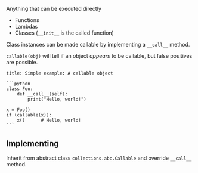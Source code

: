 Anything that can be executed directly
- Functions
- Lambdas
- Classes (`__init__` is the called function)

Class instances can be made callable by implementing a `__call__` method.

`callable(obj)` will tell if an object *appears* to be callable, but false positives are possible.

````ad-example
title: Simple example: A callable object

```python
class Foo:
	def __call__(self):
		print("Hello, world!")

x = Foo()
if (callable(x)):
	x()      # Hello, world!
```
````

## Implementing
Inherit from abstract class `collections.abc.Callable` and override `__call__` method.

